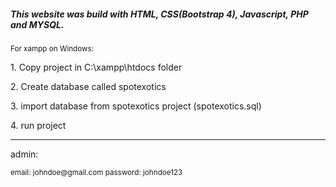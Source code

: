 <h5>This website was build with HTML, CSS(Bootstrap 4), Javascript, PHP and MYSQL.</h5>
<small>For xampp on Windows:</small>
<p>1. Copy project in C:\xampp\htdocs folder</p>
<p>2. Create database called spotexotics</p>
<p>3. import database from spotexotics project (spotexotics.sql)</p>
<p>4. run project</p>
<hr>
<p>admin: </p>
<small>email: johndoe@gmail.com password: johndoe123</small>
